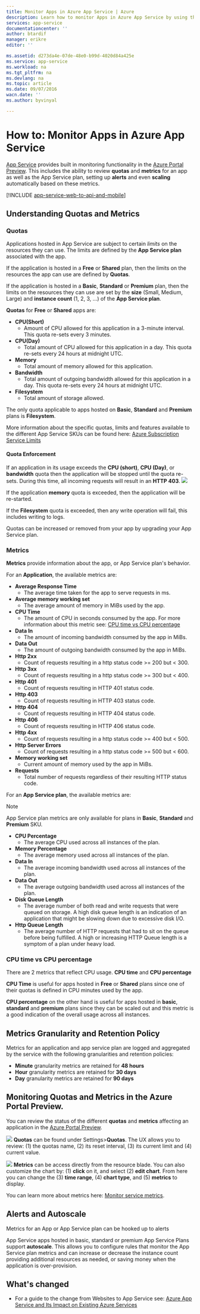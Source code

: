```yaml
---
title: Monitor Apps in Azure App Service | Azure
description: Learn how to monitor Apps in Azure App Service by using the Azure Portal Preview.
services: app-service
documentationcenter: ''
author: btardif
manager: erikre
editor: ''

ms.assetid: d273da4e-07de-48e0-b99d-4020d84a425e
ms.service: app-service
ms.workload: na
ms.tgt_pltfrm: na
ms.devlang: na
ms.topic: article
ms.date: 09/07/2016
wacn.date: ''
ms.author: byvinyal

---
```

# How to: Monitor Apps in Azure App Service
[App Service](/app-service-web/app-service-changes-existing-services) provides
built in monitoring functionality in the [Azure Portal Preview](https://portal.azure.cn).
This includes the ability to review **quotas** and **metrics** for an app as
well as the App Service plan, setting up **alerts** and even **scaling**
automatically based on these metrics.

[!INCLUDE [app-service-web-to-api-and-mobile](../../includes/app-service-web-to-api-and-mobile.md)]

## Understanding Quotas and Metrics
### Quotas
Applications hosted in App Service are subject to certain *limits* on the
resources they can use. The limits are defined by the **App Service plan**
associated with the app.

If the application is hosted in a **Free** or **Shared** plan, then the limits
on the resources the app can use are defined by **Quotas**.

If the application is hosted in a **Basic**, **Standard** or **Premium** plan,
then the limits on the resources they can use are set by the **size** (Small,
Medium, Large) and **instance count** (1, 2, 3, ...) of the **App Service plan**.

**Quotas** for **Free** or **Shared** apps are:

* **CPU(Short)**
    * Amount of CPU allowed for this application in a 3-minute interval. This
      quota re-sets every 3 minutes.
* **CPU(Day)**
    * Total amount of CPU allowed for this application in a day. This quota
      re-sets every 24 hours at midnight UTC.
* **Memory**
    * Total amount of memory allowed for this application.
* **Bandwidth**
    * Total amount of outgoing bandwidth allowed for this application in a day.
      This quota re-sets every 24 hours at midnight UTC.
* **Filesystem**
    * Total amount of storage allowed.

The only quota applicable to apps hosted on **Basic**, **Standard** and
**Premium** plans is **Filesystem**.

More information about the specific quotas, limits and features available to
the different App Service SKUs can be found here:
[Azure Subscription Service Limits](../azure-subscription-service-limits.md#app-service-limits)

#### Quota Enforcement
If an application in its usage exceeds the **CPU (short)**, **CPU (Day)**, or
**bandwidth** quota then the application will be stopped until the quota
re-sets. During this time, all incoming requests will result in an **HTTP 403**.
![][http403]

If the application **memory** quota is exceeded, then the application will be
re-started.

If the **Filesystem** quota is exceeded, then any write operation will fail, this
includes writing to logs.

Quotas can be increased or removed from your app by upgrading your App Service plan.

### Metrics
**Metrics** provide information about the app, or App Service plan's behavior.

For an **Application**, the available metrics are:

* **Average Response Time**
    * The average time taken for the app to serve requests in ms.
* **Average memory working set**
    * The average amount of memory in MiBs used by the app.
* **CPU Time**
    * The amount of CPU in seconds consumed by the app. For more information
      about this metric see: [CPU time vs CPU percentage](#cpu-time-vs-cpu-percentage)
* **Data In**
    * The amount of incoming bandwidth consumed by the app in MiBs.
* **Data Out**
    * The amount of outgoing bandwidth consumed by the app in MiBs.
* **Http 2xx**
    * Count of requests resulting in a http status code >= 200 but < 300.
* **Http 3xx**
    * Count of requests resulting in a http status code >= 300 but < 400.
* **Http 401**
    * Count of requests resulting in HTTP 401 status code.
* **Http 403**
    * Count of requests resulting in HTTP 403 status code.
* **Http 404**
    * Count of requests resulting in HTTP 404 status code.
* **Http 406**
    * Count of requests resulting in HTTP 406 status code.
* **Http 4xx**
    * Count of requests resulting in a http status code >= 400 but < 500.
* **Http Server Errors**
    * Count of requests resulting in a http status code >= 500 but < 600.
* **Memory working set**
    * Current amount of memory used by the app in MiBs.
* **Requests**
    * Total number of requests regardless of their resulting HTTP status code.

For an **App Service plan**, the available metrics are:

> [!NOTE]
> App Service plan metrics are only available for plans in **Basic**, **Standard** and **Premium** SKU.
> 
> 

* **CPU Percentage**
    * The average CPU used across all instances of the plan.
* **Memory Percentage**
    * The average memory used across all instances of the plan.
* **Data In**
    * The average incoming bandwidth used across all instances of the plan.
* **Data Out**
    * The average outgoing bandwidth used across all instances of the plan.
* **Disk Queue Length**
    * The average number of both read and write requests that were queued
      on storage. A high disk queue length is an indication of an application
      that might be slowing down due to excessive disk I/O.
* **Http Queue Length**
    * The average number of HTTP requests that had to sit on the queue before
      being fulfilled. A high or increasing HTTP Queue length is a symptom of
      a plan under heavy load.

### CPU time vs CPU percentage
<!-- To do: Fix Anchor (#CPU-time-vs.-CPU-percentage) -->

There are 2 metrics that reflect CPU usage. **CPU time** and **CPU percentage**

**CPU Time** is useful for apps hosted in **Free** or **Shared** plans since
one of their quotas is defined in CPU minutes used by the app.

**CPU percentage** on the other hand is useful for apps hosted in
**basic**, **standard** and **premium** plans since they can be
scaled out and this metric is a good indication of the overall usage across
all instances.

## Metrics Granularity and Retention Policy
Metrics for an application and app service plan are logged and aggregated by
the service with the following granularities and retention policies:

* **Minute** granularity metrics are retained for **48 hours**
* **Hour** granularity metrics are retained for **30 days**
* **Day** granularity metrics are retained for **90 days**

## Monitoring Quotas and Metrics in the Azure Portal Preview.
You can review the status of the different **quotas** and **metrics**
affecting an application in the [Azure Portal Preview](https://portal.azure.cn).

![][quotas]
**Quotas** can be found under Settings>**Quotas**. The UX allows you to
review: (1) the quotas name, (2) its reset interval, (3) its current limit
and (4) current value.

![][metrics]
**Metrics** can be access directly from the resource blade. You can also
customize the chart by: (1) **click** on it, and select (2) **edit chart**.
From here you can change the (3) **time range**, (4) **chart type**, and
(5) **metrics** to display.  

You can learn more about metrics here: [Monitor service metrics](../monitoring-and-diagnostics/insights-how-to-customize-monitoring.md).

## Alerts and Autoscale
Metrics for an App or App Service plan can be hooked up to alerts

App Service apps hosted in basic, standard or premium App Service Plans
support **autoscale**. This allows you to configure rules that monitor the
App Service plan metrics and can increase or decrease the instance count
providing additional resources as needed, or saving money when the application
is over-provision.

## What's changed
* For a guide to the change from Websites to App Service see: [Azure App Service and Its Impact on Existing Azure Services](/app-service-web/app-service-changes-existing-services)

[fzilla]:http://go.microsoft.com/fwlink/?LinkId=247914
[vmsizes]:/cloud-services/cloud-services-sizes-specs

<!-- Images. -->
[http403]: ./media/web-sites-monitor/http403.png
[quotas]: ./media/web-sites-monitor/quotas.png
[metrics]: ./media/web-sites-monitor/metrics.png